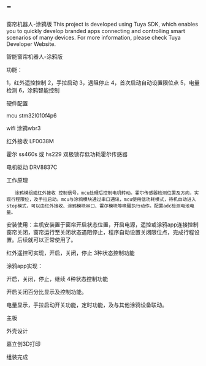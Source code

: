 # -
窗帘机器人-涂鸦版
This project is developed using Tuya SDK, which enables you to quickly develop branded apps connecting and controlling smart scenarios of many devices. For more information, please check Tuya Developer Website.

智能窗帘机器人-涂鸦版

功能：

1，红外遥控控制
2，手拉启动
3，遇阻停止
4，首次启动自动设置限位点
5，电量检测
6，涂鸦智能控制



硬件配置

mcu stm32l010f4p6

wifi   涂鸦wbr3

红外接收 LF0038M

霍尔 ss460s 或 hs229 双极锁存低功耗霍尔传感器

电机驱动 DRV8837C



工作原理

       涂鸦模组或红外接收 控制信号，mcu处理后控制电机转动。霍尔传感器检测位置及方向，实现行程限位，及手拉启动。mcu与涂鸦模块通过串口通讯，mcu使用低功耗模式，待机自动进入stop模式，可以由红外接收、涂鸦模块串口、霍尔模块等唤醒执行动作。配置adc检测电池电量。



安装使用：主机安装置于窗帘开启状态位置，开启电源，遥控或涂鸦app连接控制窗帘关闭，窗帘运行至关闭状态遇阻停止，程序自动设置关闭限位点，完成行程设置。后续就可以正常使用了。



红外遥控可实现，开启，关闭，停止 3种状态控制功能



涂鸦app实现：

开启，关闭，停止，继续 4种状态控制功能

开启关闭百分比显示及控制功能。

电量显示，手拉启动开关功能，定时功能，及与其他涂鸦设备联动。





主板






外壳设计



嘉立创3D打印



组装完成



